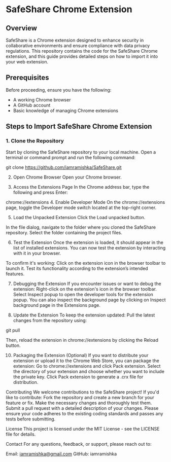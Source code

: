 # SafeShare Chrome Extension

## Overview
SafeShare is a Chrome extension designed to enhance security in collaborative environments and ensure compliance with data privacy regulations. This repository contains the code for the SafeShare Chrome extension, and this guide provides detailed steps on how to import it into your web extension.

## Prerequisites
Before proceeding, ensure you have the following:
- A working Chrome browser
- A GitHub account
- Basic knowledge of managing Chrome extensions

## Steps to Import SafeShare Chrome Extension

### 1. Clone the Repository
Start by cloning the SafeShare repository to your local machine. Open a terminal or command prompt and run the following command:

git clone https://github.com/iamramishka/SafeShare.git


2. Open Chrome Browser
Open your Chrome browser.

3. Access the Extensions Page
In the Chrome address bar, type the following and press Enter:

chrome://extensions
4. Enable Developer Mode
On the chrome://extensions page, toggle the Developer mode switch located at the top-right corner.

5. Load the Unpacked Extension
Click the Load unpacked button.

In the file dialog, navigate to the folder where you cloned the SafeShare repository.
Select the folder containing the project files.

6. Test the Extension
Once the extension is loaded, it should appear in the list of installed extensions. You can now test the extension by interacting with it in your browser.

To confirm it's working:
Click on the extension icon in the browser toolbar to launch it.
Test its functionality according to the extension’s intended features.

7. Debugging the Extension
If you encounter issues or want to debug the extension:
Right-click on the extension's icon in the browser toolbar.
Select Inspect popup to open the developer tools for the extension popup.
You can also inspect the background page by clicking on Inspect background page in the Extensions page.

8. Update the Extension
To keep the extension updated:
Pull the latest changes from the repository using:

git pull

Then, reload the extension in chrome://extensions by clicking the Reload button.

10. Packaging the Extension (Optional)
If you want to distribute your extension or upload it to the Chrome Web Store, you can package the extension:
Go to chrome://extensions and click Pack extension.
Select the directory of your extension and choose whether you want to include the private key.
Click Pack extension to generate a .crx file for distribution.

Contributing
We welcome contributions to the SafeShare project! If you'd like to contribute:
Fork the repository and create a new branch for your feature or fix.
Make the necessary changes and thoroughly test them.
Submit a pull request with a detailed description of your changes.
Please ensure your code adheres to the existing coding standards and passes any tests before submitting.

License
This project is licensed under the MIT License - see the LICENSE file for details.

Contact
For any questions, feedback, or support, please reach out to:

Email: iamramishka@gmail.com
GitHub: iamramishka

